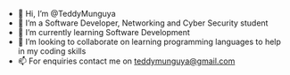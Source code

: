- 👋 Hi, I’m @TeddyMunguya
- 👀 I’m a Software Developer, Networking and Cyber Security student
- 🌱 I’m currently learning Software Development
- 💞️ I’m looking to collaborate on learning programming languages to help in my coding skills
- 📫 For enquiries contact me on teddymunguya@gmail.com

<!---
TeddyMunguya/TeddyMunguya is a ✨ special ✨ repository because its `README.md` (this file) appears on your GitHub profile.
You can click the Preview link to take a look at your changes.
--->
